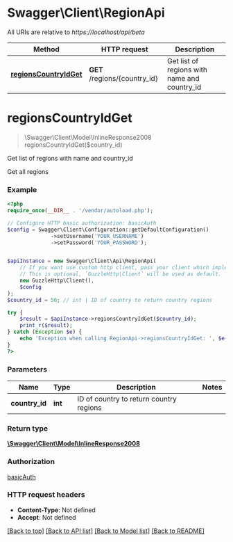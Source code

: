 # Swagger\Client\RegionApi

All URIs are relative to *https://localhost/api/beta*

Method | HTTP request | Description
------------- | ------------- | -------------
[**regionsCountryIdGet**](RegionApi.md#regionsCountryIdGet) | **GET** /regions/{country_id} | Get list of regions with name and country_id


# **regionsCountryIdGet**
> \Swagger\Client\Model\InlineResponse2008 regionsCountryIdGet($country_id)

Get list of regions with name and country_id

Get all regions

### Example
```php
<?php
require_once(__DIR__ . '/vendor/autoload.php');

// Configure HTTP basic authorization: basicAuth
$config = Swagger\Client\Configuration::getDefaultConfiguration()
              ->setUsername('YOUR_USERNAME')
              ->setPassword('YOUR_PASSWORD');


$apiInstance = new Swagger\Client\Api\RegionApi(
    // If you want use custom http client, pass your client which implements `GuzzleHttp\ClientInterface`.
    // This is optional, `GuzzleHttp\Client` will be used as default.
    new GuzzleHttp\Client(),
    $config
);
$country_id = 56; // int | ID of country to return country regions

try {
    $result = $apiInstance->regionsCountryIdGet($country_id);
    print_r($result);
} catch (Exception $e) {
    echo 'Exception when calling RegionApi->regionsCountryIdGet: ', $e->getMessage(), PHP_EOL;
}
?>
```

### Parameters

Name | Type | Description  | Notes
------------- | ------------- | ------------- | -------------
 **country_id** | **int**| ID of country to return country regions |

### Return type

[**\Swagger\Client\Model\InlineResponse2008**](../Model/InlineResponse2008.md)

### Authorization

[basicAuth](../../README.md#basicAuth)

### HTTP request headers

 - **Content-Type**: Not defined
 - **Accept**: Not defined

[[Back to top]](#) [[Back to API list]](../../README.md#documentation-for-api-endpoints) [[Back to Model list]](../../README.md#documentation-for-models) [[Back to README]](../../README.md)


